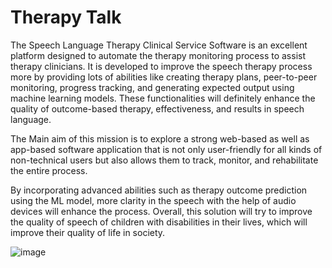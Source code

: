 # Therapy Talk





The Speech Language Therapy Clinical Service Software is an excellent platform designed to automate the therapy monitoring process to assist therapy clinicians. It is developed to improve the speech therapy process more by providing lots of abilities like creating therapy plans, peer-to-peer monitoring, progress tracking, and generating expected output using machine learning models. These functionalities will definitely enhance the quality of outcome-based therapy, effectiveness, and results in speech language. 

The Main aim of this mission is to explore a strong web-based as well as app-based software application that is not only user-friendly for all kinds of non-technical users but also allows them to track, monitor, and rehabilitate the entire process.

By incorporating advanced abilities such as therapy outcome prediction using the ML model, more clarity in the speech with the help of audio devices will enhance the process. Overall, this solution will try to improve the quality of speech of children with disabilities in their lives, which will improve their quality of life in society.


![image](https://github.com/user-attachments/assets/d77581cb-972f-43eb-84c8-04df5a0cf07b)
